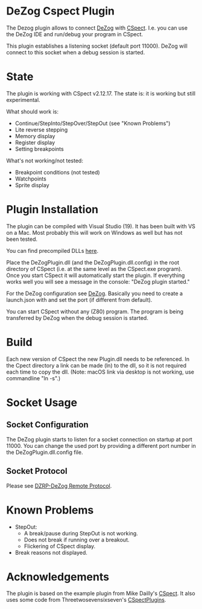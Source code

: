 ﻿# DeZog Cspect Plugin

The Dezog plugin allows to connect [DeZog](https://github.com/maziac/DeZog) with [CSpect](http://www.cspect.org).
I.e. you can use the DeZog IDE and run/debug your program in CSpect.

This plugin establishes a listening socket (default port 11000).
DeZog will connect to this socket when a debug session is started.


# State

The plugin is working with CSpect v2.12.17.
The state is: it is working but still experimental.

What should work is:
- Continue/StepInto/StepOver/StepOut (see "Known Problems")
- Lite reverse stepping
- Memory display
- Register display
- Setting breakpoints

What's not working/not tested:
- Breakpoint conditions (not tested)
- Watchpoints
- Sprite display


# Plugin Installation

The plugin can be compiled with Visual Studio (19). It has been built with VS on a Mac.
Most probably this will work on Windows as well but has not been tested.

You can find precompiled DLLs [here](https://github.com/maziac/DeZogPlugin/releases).

Place the DeZogPlugin.dll (and the DeZogPlugin.dll.config) in the root directory of CSpect (i.e. at the same level as the CSpect.exe program).
Once you start CSpect it will automatically start the plugin.
If everything works well you will see a message in the console: "DeZog plugin started."

For the DeZog configuration see [DeZog](https://github.com/maziac/DeZog).
Basically you need to create a launch.json with and set the port (if different from default).

You can start CSpect without any (Z80) program. The program is being transferred by DeZog when the debug session is started.


# Build

Each new version of CSpect the new Plugin.dll needs to be referenced.
In the Cpect directory a link can be made (ln) to the dll, so it is not required each time to copy the dll.
(Note: macOS link via desktop is not working, use commandline "ln -s".)


# Socket Usage

## Socket Configuration

The DeZog plugin starts to listen for a socket connection on startup at port 11000.
You can change the used port by providing a different port number in the DeZogPlugin.dll.config file.


## Socket Protocol

Please see [DZRP-DeZog Remote Protocol](https://github.com/maziac/DeZog/blob/master/design/DeZogProtocol.md).


# Known Problems

- StepOut:
  - A break/pause during StepOut is not working.
  - Does not break if running over a breakout.
  - Flickering of CSpect display.
- Break reasons not displayed.


# Acknowledgements

The plugin is based on the example plugin from Mike Dailly's [CSpect](http://www.cspect.org).
It also uses some code from Threetwosevensixseven's [CSpectPlugins](https://github.com/Threetwosevensixseven/CSpectPlugins).




